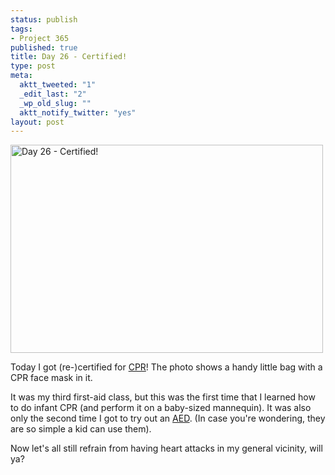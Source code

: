 ```yaml
--- 
status: publish
tags: 
- Project 365
published: true
title: Day 26 - Certified!
type: post
meta: 
  aktt_tweeted: "1"
  _edit_last: "2"
  _wp_old_slug: ""
  aktt_notify_twitter: "yes"
layout: post
---
```

<a href="http://www.flickr.com/photos/freeed/5391640797/" title="Day 26 - Certified! by Fred​, on Flickr"><img src="http://farm6.static.flickr.com/5252/5391640797_b31381e41a.jpg" width="500" height="333" alt="Day 26 - Certified!" /></a>

Today I got (re-)certified for <a href="http://en.wikipedia.org/wiki/CPR">CPR</a>! The photo shows a handy little bag with a CPR face mask in it.

It was my third first-aid class, but this was the first time that I learned how to do infant CPR (and perform it on a baby-sized mannequin). It was also only the second time I got to try out an <a href="http://en.wikipedia.org/wiki/Automated_external_defibrillator">AED</a>. (In case you're wondering, they are so simple a kid can use them).

Now let's all still refrain from having heart attacks in my general vicinity, will ya?
